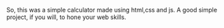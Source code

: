 So, this was a simple calculator made using html,css and js. A good simple project, if you will, to hone your web skills.
